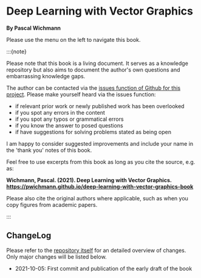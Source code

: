 # Deep Learning with Vector Graphics

**By Pascal Wichmann**


Please use the menu on the left to navigate this book.


:::{note}

Please note that this book is a living document. It serves as a knowledge repository but also aims to document the author's own questions and embarrassing knowledge gaps.

The author can be contacted via the [issues function of Github for this project](https://github.com/pwichmann/deep-learning-with-vector-graphics-book/issues). Please make yourself heard via the issues function:

  * if relevant prior work or newly published work has been overlooked
  * if you spot any errors in the content
  * if you spot any typos or grammatical errors
  * if you know the answer to posed questions
  * if have suggestions for solving problems stated as being open

I am happy to consider suggested improvements and include your name in the 'thank you' notes of this book.

Feel free to use excerpts from this book as long as you cite the source, e.g. as:

**Wichmann, Pascal. (2021). Deep Learning with Vector Graphics. https://pwichmann.github.io/deep-learning-with-vector-graphics-book**

Please also cite the original authors where applicable, such as when you copy figures from academic papers.

:::


## ChangeLog

Please refer to the [repository itself](https://github.com/pwichmann/deep-learning-with-vector-graphics-book/commits/main) for an detailed overview of changes. Only major changes will be listed below.

  * 2021-10-05: First commit and publication of the early draft of the book